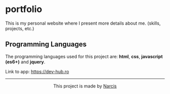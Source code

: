 # portfolio

This is my personal website where I present more details about me. (skills, projects, etc.)

## Programming Languages

The programming languages used for this project are: <b>html</b>, <b>css</b>, <b>javascript (es6+)</b> and <b>jquery</b>.

Link to app: https://dev-hub.ro

<hr>

<p align="center">This project is made by <a href="https://dev-hub.ro/">Narcis</a></p>
